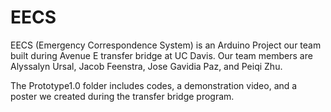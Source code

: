 # EECS
EECS (Emergency Correspondence System) is an Arduino Project our team built during Avenue E transfer bridge at UC Davis.
Our team members are Alyssalyn Ursal, Jacob Feenstra, Jose Gavidia Paz, and Peiqi Zhu.


The Prototype1.0 folder includes codes, a demonstration video, and a poster we created during the transfer bridge program.

